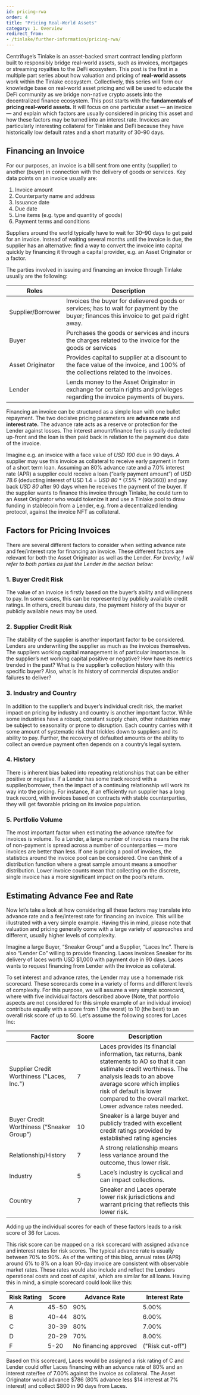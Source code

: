 ```yaml
---
id: pricing-rwa
order: 4
title: "Pricing Real-World Assets"
category: 1. Overview
redirect_from:
- /tinlake/further-information/pricing-rwa/
---
```


Centrifuge’s Tinlake is an asset-backed smart contract lending platform built to responsibly bridge real-world assets, such as invoices, mortgages or streaming royalties to the DeFi ecosystem. This post is the first in a multiple part series about how valuation and pricing of **real-world assets** work within the Tinlake ecosystem. Collectively, this series will form our knowledge base on real-world asset pricing and will be used to educate the DeFi community as we bridge non-native crypto assets into the decentralized finance ecosystem.
This post starts with the **fundamentals of pricing real-world assets.** It will focus on one particular asset — an invoice — and explain which factors are usually considered in pricing this asset and how these factors may be turned into an interest rate. Invoices are particularly interesting collateral for Tinlake and DeFi because they have historically low default rates and a short maturity of 30–90 days.

## Financing an Invoice
For our purposes, an invoice is a bill sent from one entity (supplier) to another (buyer) in connection with the delivery of goods or services. Key data points on an invoice usually are:
1. Invoice amount
2. Counterparty name and address
3. Issuance date
4. Due date
5. Line items (e.g. type and quantity of goods)
6. Payment terms and conditions

Suppliers around the world typically have to wait for 30–90 days to get paid for an invoice. Instead of waiting several months until the invoice is due, the supplier has an alternative: find a way to convert the invoice into capital quickly by financing it through a capital provider, e.g. an Asset Originator or a factor.

The parties involved in issuing and financing an invoice through Tinlake usually are the following:

Roles | Description |
--- | --- |
Supplier/Borrower | Invoices the buyer for delievered goods or services; has to wait for payment by the buyer; finances this invoice to get paid right away.
Buyer | Purchases the goods or services and incurs the charges related to the invoice for the goods or services
Asset Originator | Provides capital to supplier at a discount to the face value of the invoice, and 100% of the collections related to the invoices.
Lender | Lends money to the Asset Originator in exchange for certain rights and privileges regarding the invoice payments of buyers.

Financing an invoice can be structured as a simple loan with one bullet repayment. The two decisive pricing parameters are **advance rate** and **interest rate.** The advance rate acts as a reserve or protection for the Lender against losses. The interest amount/finance fee is usually deducted up-front and the loan is then paid back in relation to the payment due date of the invoice.

Imagine e.g. an invoice with a face value of *USD 100* due in 90 days. A supplier may use this invoice as collateral to receive early payment in form of a short term loan. Assuming an 80% advance rate and a 7.0% interest rate (APR) a supplier could receive a loan (“early payment amount”) of USD *78.6* (deducting interest of USD 1.4 = *USD 80* * (7.5% * (90/360)) and pay back *USD 80* after 90 days when he receives the payment of the buyer. If the supplier wants to finance this invoice through Tinlake, he could turn to an Asset Originator who would tokenize it and use a Tinlake pool to draw funding in stablecoin from a Lender, e.g. from a decentralized lending protocol, against the invoice NFT as collateral.

## Factors for Pricing Invoices
There are several different factors to consider when setting advance rate and fee/interest rate for financing an invoice. These different factors are relevant for both the Asset Originator as well as the Lender. *For brevity, I will refer to both parties as just the Lender in the section below:*

### 1. Buyer Credit Risk
The value of an invoice is firstly based on the buyer’s ability and willingness to pay. In some cases, this can be represented by publicly available credit ratings. In others, credit bureau data, the payment history of the buyer or publicly available news may be used.

### 2. Supplier Credit Risk
The stability of the supplier is another important factor to be considered. Lenders are underwriting the supplier as much as the invoices themselves. The suppliers working capital management is of particular importance. Is the supplier’s net working capital positive or negative? How have its metrics trended in the past? What is the supplier’s collection history with this specific buyer? Also, what is its history of commercial disputes and/or failures to deliver?

### 3. Industry and Country
In addition to the supplier’s and buyer’s individual credit risk, the market impact on pricing by industry and country is another important factor. While some industries have a robust, constant supply chain, other industries may be subject to seasonality or prone to disruption. Each country carries with it some amount of systematic risk that trickles down to suppliers and its ability to pay. Further, the recovery of defaulted amounts or the ability to collect an overdue payment often depends on a country’s legal system.

### 4. History 
There is inherent bias baked into repeating relationships that can be either positive or negative. If a Lender has some track record with a supplier/borrower, then the impact of a continuing relationship will work its way into the pricing. For instance, if an efficiently run supplier has a long track record, with invoices based on contracts with stable counterparties, they will get favorable pricing on its invoice population.

### 5. Portfolio Volume
The most important factor when estimating the advance rate/fee for invoices is volume. To a Lender, a large number of invoices means the risk of non-payment is spread across a number of counterparties — more invoices are better than less. If one is pricing a pool of invoices, the statistics around the invoice pool can be considered. One can think of a distribution function where a great sample amount means a smoother distribution. Lower invoice counts mean that collecting on the discrete, single invoice has a more significant impact on the pool’s return.

## Estimating Advance Fee and Rate 
Now let’s take a look at how considering all these factors may translate into advance rate and a fee/interest rate for financing an invoice. This will be illustrated with a very simple example. Having this in mind, please note that valuation and pricing generally come with a large variety of approaches and different, usually higher levels of complexity.

Imagine a large Buyer, “Sneaker Group” and a Supplier, “Laces Inc”. There is also  “Lender Co” willing to provide financing. Laces invoices Sneaker for its delivery of laces worth USD $1,000 with payment due in 90 days. Laces wants to request financing from Lender with the invoice as collateral.

To set interest and advance rates, the Lender may use a homemade risk scorecard. These scorecards come in a variety of forms and different levels of complexity. For this purpose, we will assume a very simple scorecard, where with five individual factors described above (Note, that portfolio aspects are not considered for this simple example of an individual invoice) contribute equally with a score from 1 (the worst) to 10 (the best) to an overall risk score of up to 50. Let’s assume the following scores for Laces Inc:


Factor | Score | Description
--- | --- | ---
Supplier Credit Worthiness ("Laces, Inc.") | 7 | Laces provides its financial information, tax returns, bank statements to AO so that it can estimate credit worthiness. The analysis leads to an above average score which implies risk of default is lower compared to the overall market. Lower advance rates needed. 
Buyer Credit Worthiness (“Sneaker Group”) | 10 | Sneaker is a large buyer and publicly traded with excellent credit ratings provided by established rating agencies
Relationship/History | 7 | A strong relationship means less variance around the outcome, thus lower risk.
Industry | 5 | Lace’s industry is cyclical and can impact collections.
Country | 7 | Sneaker and Laces operate lower risk jurisdictions and warrant pricing that reflects this lower risk.

Adding up the individual scores for each of these factors leads to a risk score of 36 for Laces. 

This risk score can be mapped on a risk scorecard with assigned advance and interest rates for risk scores. The typical advance rate is usually between 70% to 90%. As of the writing of this blog, annual rates (APR) around 6% to 8% on a loan 90-day invoice are consistent with observable market rates. These rates would also include and reflect the Lenders operational costs and cost of capital, which are similar for all loans. Having this in mind, a simple scorecard could look like this:

Risk Rating | Score | Advance Rate | Interest Rate
--- | --- | --- | --- |
A | 45-50 | 90% | 5.00% 
B | 40-44 | 80% | 6.00%
C | 30-39 | 80% | 7.00% 
D | 20-29 | 70% | 8.00%
F | 5-20 | No financing approved | ("Risk cut-off")

Based on this scorecard, Laces would be assigned a risk rating of C and Lender could offer Laces financing with an advance rate of 80% and an interest rate/fee of 7.00% against the invoice as collateral. The Asset Originator would advance $786 (80% advance less $14 interest at 7% interest) and collect $800 in 90 days from Laces. 

